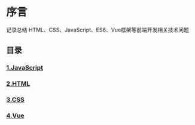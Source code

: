 # 序言

记录总结 HTML、CSS、JavaScript、ES6、Vue框架等前端开发相关技术问题

## 目录

### [1.JavaScript](JavaScript/001.md)
### [2.HTML](HTMLs/next-tick.md)
### [3.CSS](CSSs/next-tick.md)
### [4.Vue](Vue/next-tick.md)
